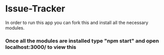 # Issue-Tracker
 In order to run this app you can fork this and install all the necessary modules.
### Once all the modules are installed type "npm start" and open localhost:3000/ to view this
